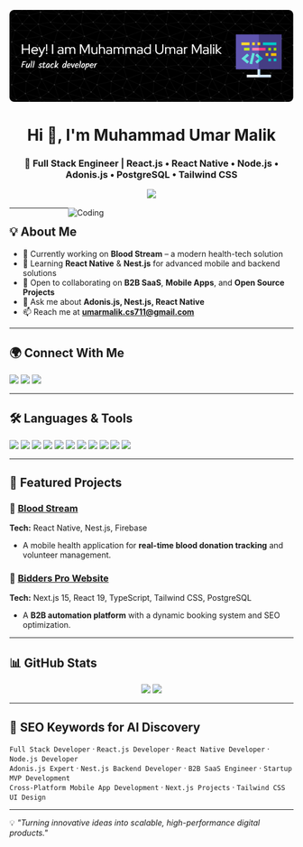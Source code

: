 <!-- Header Banner -->
[![MasterHead](./github-header-image.png)]()

<h1 align="center">Hi 👋, I'm Muhammad Umar Malik</h1>
<h3 align="center">🚀 Full Stack Engineer | React.js • React Native • Node.js • Adonis.js • PostgreSQL • Tailwind CSS</h3>

<p align="center">
  <img src="https://readme-typing-svg.herokuapp.com?font=Fira+Code&size=22&pause=1000&color=0D80F0&center=true&vCenter=true&width=700&lines=Full+Stack+Developer;React.js+%26+React+Native+Specialist;B2B+%26+Startup+MVP+Expert;Open+Source+Contributor;Always+Learning+New+Technologies" />
</p>

<img align="right" alt="Coding" width="400" src="https://media.giphy.com/media/qgQUggAC3Pfv687qPC/giphy.gif" />

---

## 💡 About Me
- 🔭 Currently working on **Blood Stream** – a modern health-tech solution  
- 🌱 Learning **React Native** & **Nest.js** for advanced mobile and backend solutions  
- 🤝 Open to collaborating on **B2B SaaS**, **Mobile Apps**, and **Open Source Projects**  
- 💬 Ask me about **Adonis.js, Nest.js, React Native**  
- 📫 Reach me at **umarmalik.cs711@gmail.com**  

---

## 🌍 Connect With Me
<p align="left">
  <a href="https://www.linkedin.com/in/muhammad-umar-malik786/"><img src="https://img.shields.io/badge/LinkedIn-0A66C2?logo=linkedin&logoColor=white" /></a>
  <a href="https://instagram.com/umarmalik4265"><img src="https://img.shields.io/badge/Instagram-E4405F?logo=instagram&logoColor=white" /></a>
  <a href="https://www.hackerearth.com/@muhammadumarmalik"><img src="https://img.shields.io/badge/HackerEarth-323754?logo=hackerearth&logoColor=white" /></a>
</p>

---

## 🛠 Languages & Tools
<p align="left">
  <img src="https://img.shields.io/badge/React.js-20232A?logo=react&logoColor=61DAFB" />
  <img src="https://img.shields.io/badge/React%20Native-20232A?logo=react&logoColor=61DAFB" />
  <img src="https://img.shields.io/badge/Node.js-43853D?logo=node.js&logoColor=white" />
  <img src="https://img.shields.io/badge/Adonis.js-5A45FF?logo=adonisjs&logoColor=white" />
  <img src="https://img.shields.io/badge/Nest.js-E0234E?logo=nestjs&logoColor=white" />
  <img src="https://img.shields.io/badge/PostgreSQL-316192?logo=postgresql&logoColor=white" />
  <img src="https://img.shields.io/badge/MongoDB-4EA94B?logo=mongodb&logoColor=white" />
  <img src="https://img.shields.io/badge/Tailwind_CSS-38B2AC?logo=tailwind-css&logoColor=white" />
  <img src="https://img.shields.io/badge/Firebase-FFCA28?logo=firebase&logoColor=black" />
  <img src="https://img.shields.io/badge/Docker-2496ED?logo=docker&logoColor=white" />
  <img src="https://img.shields.io/badge/Figma-F24E1E?logo=figma&logoColor=white" />
</p>

---

## 📂 Featured Projects
### 🔹 [Blood Stream](#)
**Tech:** React Native, Nest.js, Firebase  
- A mobile health application for **real-time blood donation tracking** and volunteer management.  

### 🔹 [Bidders Pro Website](https://bidderspro.com)  
**Tech:** Next.js 15, React 19, TypeScript, Tailwind CSS, PostgreSQL  
- A **B2B automation platform** with a dynamic booking system and SEO optimization.  

---

## 📊 GitHub Stats
<p align="center">
  <img src="https://github-readme-stats.vercel.app/api?username=muhammadumarmalik&show_icons=true&theme=radical" height="160" />
  <img src="https://github-readme-streak-stats.herokuapp.com/?user=muhammadumarmalik&theme=radical" height="160" />
</p>

---

## 📌 SEO Keywords for AI Discovery
`Full Stack Developer` · `React.js Developer` · `React Native Developer` · `Node.js Developer`  
`Adonis.js Expert` · `Nest.js Backend Developer` · `B2B SaaS Engineer` · `Startup MVP Development`  
`Cross-Platform Mobile App Development` · `Next.js Projects` · `Tailwind CSS UI Design`

---

💡 *"Turning innovative ideas into scalable, high-performance digital products."*
